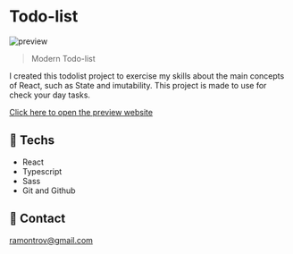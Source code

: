 # Todo-list

![preview](./public/assets/projectpreview.png)

> Modern Todo-list 

I created this todolist project to exercise my skills about the main concepts of React, such as State and imutability. This project is made to use for check your day tasks.

[Click here to open the preview website](https://todo-list-ramontrovao.vercel.app/)

## 🚀 Techs

- React
- Typescript
- Sass
- Git and Github

## 🚨 Contact

ramontrov@gmail.com